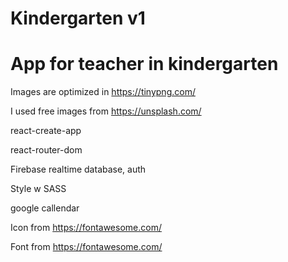 # Kindergarten v1

# App for teacher in kindergarten

Images are optimized in https://tinypng.com/

I used free images from https://unsplash.com/

react-create-app

react-router-dom

Firebase realtime database, auth

Style w SASS

google callendar

Icon from https://fontawesome.com/

Font from https://fontawesome.com/